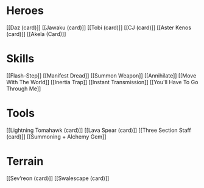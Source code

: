# Heroes
[[Daz (card)]]
[[Jawaku (card)]]
[[Tobi (card)]]
[[CJ (card)]]
[[Aster Kenos (card)]]
[[Akela (Card)]]
# Skills
[[Flash-Step]]
[[Manifest Dread]]
[[Summon Weapon]]
[[Annihilate]]
[[Move With The World]]
[[Inertia Trap]]
[[Instant Transmission]]
[[You'll Have To Go Through Me]]
# Tools
[[Lightning Tomahawk (card)]]
[[Lava Spear (card)]]
[[Three Section Staff (card)]]
[[Summoning + Alchemy Gem]]

# Terrain
[[Sev’reon (card)]]
[[Swalescape (card)]]
